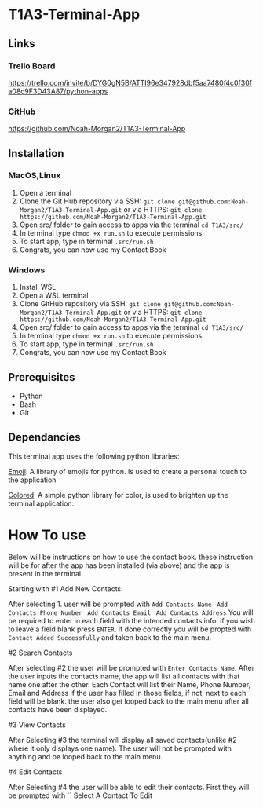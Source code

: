 # T1A3-Terminal-App

## Links

### Trello Board
https://trello.com/invite/b/DYG0gN5B/ATTI96e347928dbf5aa7480f4c0f30fa08c9F3D43A87/python-apps

### GitHub
https://github.com/Noah-Morgan2/T1A3-Terminal-App


## Installation

### MacOS,Linux

1. Open a terminal 
2. Clone the Git Hub repository via SSH: ``git clone git@github.com:Noah-Morgan2/T1A3-Terminal-App.git``
    or via HTTPS:
   `` git clone https://github.com/Noah-Morgan2/T1A3-Terminal-App.git ``
3. Open src/ folder to gain access to apps via the terminal
    ``cd T1A3/src/``
4. In terminal type
    ``chmod +x run.sh``
    to execute permissions
5. To start app, type in terminal 
    ``.src/run.sh``
6. Congrats, you can now use my Contact Book

### Windows

1. Install WSL
2. Open a WSL terminal 
3. Clone GitHub repository via SSH:
    ``git clone git@github.com:Noah-Morgan2/T1A3-Terminal-App.git``
    or via HTTPS:
    `` git clone https://github.com/Noah-Morgan2/T1A3-Terminal-App.git ``
4. Open src/ folder to gain access to apps via the terminal
    ``cd T1A3/src/``
5. In terminal type
    ``chmod +x run.sh``
    to execute permissions
6. To start app, type in terminal 
    ``.src/run.sh``
7. Congrats, you can now use my Contact Book

## Prerequisites
- Python 
- Bash 
- Git

## Dependancies

This terminal app uses the following python libraries:

[Emoji](https://github.com/carpedm20/emoji?tab=readme-ov-file): A library of emojis for python. Is used to create a personal touch to the application

[Colored](https://pypi.org/project/colored/): A simple python library for color, is used to brighten up the terminal application.

# How To use
Below will be instructions on how to use the contact book. these instruction will be for after the app has been installed (via above) and the app is present in the terminal.

Starting with #1 Add New Contacts:

After selecting 1. user will be prompted with ``Add Contacts Name`` `` Add Contacts Phone Number`` `` Add Contacts Email`` `` Add Contacts Address`` You will be required to enter in each field with the intended contacts info. if you wish to leave a field blank press ``ENTER``. If done correctly you will be propted with ``Contact Added Successfully`` and taken back to the main menu.

#2 Search Contacts

After selecting #2 the user will be prompted with ``Enter Contacts Name``. After the user inputs the contacts name, the app will list all contacts with that name one after the other. Each Contact will list their Name, Phone Number, Email and Address if the user has filled in those fields, if not, next to each field will be blank. the user also get looped back to the main menu after all contacts have been displayed.

#3 View Contacts

After Selecting #3 the terminal will display all saved contacts(unlike #2 where it only displays one name). The user will not be prompted with anything and be looped back to the main menu.

#4 Edit Contacts

After Selecting #4 the user will be able to edit their contacts. First they will be prompted with `` Select A Contact To Edit
